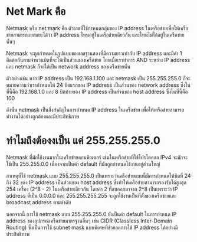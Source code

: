 # Net Mark คือ

Netmask หรือ net mark คือ ตัวเลขที่ใช้กำหนดกลุ่มของ IP address ในเครือข่ายเพื่อให้เครือข่ายสามารถแยกแยะได้ว่า IP address ไหนอยู่ในเครือข่ายเดียวกัน และไหนไม่ได้อยู่ในเครือข่ายนั้นๆ

Netmask จะถูกกำหนดในรูปแบบของเลขฐานสองที่มีความยาวเท่ากับ IP address และมีค่า 1 ติดต่อกันตามจำนวนบิตที่จะให้เป็นส่วนของเครือข่าย โดยเมื่อเราทำการ AND ระหว่าง IP address และ netmask ก็จะได้เป็น network address ของเครือข่ายนั้น

ตัวอย่างเช่น หาก IP address เป็น 192.168.1.100 และ netmask เป็น 255.255.255.0 ก็จะหมายความว่าเรากำหนดให้ 24 บิตแรกของ IP address เป็นส่วนของ network address ซึ่งในที่นี้คือ 192.168.1.0 และ 8 บิตท้ายของ IP address เป็นส่วนของ host address ซึ่งในที่นี้คือ 100

ดังนั้น netmask เป็นสิ่งสำคัญในการกำหนด IP address ในเครือข่าย เพื่อให้เครือข่ายสามารถทำงานได้อย่างถูกต้องและมีประสิทธิภาพ

# ทำไมถึงต้องงเป็น แค่ 255.255.255.0

Netmask ที่มักใช้งานมากในเครือข่ายคอมพิวเตอร์ เช่นในเครือข่ายที่ใช้โปรโตคอล IPv4 จะมักจะใช้เป็น 255.255.0.0 เนื่องจากเป็นค่า default ที่มักถูกกำหนดใช้งานอยู่ส่วนใหญ่

สาเหตุที่ใช้ netmask แบบ 255.255.255.0 เป็นเพราะว่าเครือข่ายแบบนี้มีการกำหนดให้บิตที่ 24 ถึง 32 ของ IP address เป็นส่วนของ host address ซึ่งทำให้เครือข่ายสามารถรองรับได้สูงสุด 254 เครื่อง (2^8 - 2) ในเครือข่ายเดียวกัน โดยค่า 2 ที่ลบออกมาจาก 2^8 เป็นเพราะว่า IP address ที่เป็น 0.0.0.0 และ 255.255.255.255 จะถูกใช้งานเป็นที่ตั้งของเครือข่ายและ broadcast address ตามลำดับ

นอกจากนี้ การใช้ netmask แบบ 255.255.255.0 ยังเป็นค่า default ในการกำหนด IP address ของอุปกรณ์เครือข่ายมาตรฐานอื่นๆ เช่น CIDR (Classless Inter-Domain Routing) ซึ่งเป็นการใช้ subnet mask แบบพิเศษที่ช่วยลดการใช้ IP address ได้อย่างมีประสิทธิภาพ